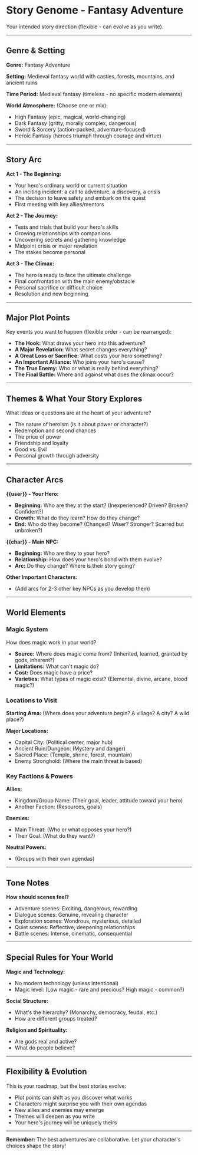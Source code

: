# Story Genome - Fantasy Adventure

Your intended story direction (flexible - can evolve as you write).

---

## Genre & Setting

**Genre:** Fantasy Adventure

**Setting:** Medieval fantasy world with castles, forests, mountains, and ancient ruins

**Time Period:** Medieval fantasy (timeless - no specific modern elements)

**World Atmosphere:** (Choose one or mix):
- High Fantasy (epic, magical, world-changing)
- Dark Fantasy (gritty, morally complex, dangerous)
- Sword & Sorcery (action-packed, adventure-focused)
- Heroic Fantasy (heroes triumph through courage and virtue)

---

## Story Arc

**Act 1 - The Beginning:**
- Your hero's ordinary world or current situation
- An inciting incident: a call to adventure, a discovery, a crisis
- The decision to leave safety and embark on the quest
- First meeting with key allies/mentors

**Act 2 - The Journey:**
- Tests and trials that build your hero's skills
- Growing relationships with companions
- Uncovering secrets and gathering knowledge
- Midpoint crisis or major revelation
- The stakes become personal

**Act 3 - The Climax:**
- The hero is ready to face the ultimate challenge
- Final confrontation with the main enemy/obstacle
- Personal sacrifice or difficult choice
- Resolution and new beginning

---

## Major Plot Points

Key events you want to happen (flexible order - can be rearranged):

- **The Hook:** What draws your hero into this adventure?
- **A Major Revelation:** What secret changes everything?
- **A Great Loss or Sacrifice:** What costs your hero something?
- **An Important Alliance:** Who joins your hero's cause?
- **The True Enemy:** Who or what is really behind everything?
- **The Final Battle:** Where and against what does the climax occur?

---

## Themes & What Your Story Explores

What ideas or questions are at the heart of your adventure?

- The nature of heroism (is it about power or character?)
- Redemption and second chances
- The price of power
- Friendship and loyalty
- Good vs. Evil
- Personal growth through adversity

---

## Character Arcs

**{{user}} - Your Hero:**
- **Beginning:** Who are they at the start? (Inexperienced? Driven? Broken? Confident?)
- **Growth:** What do they learn? How do they change?
- **End:** Who do they become? (Changed? Wiser? Stronger? Scarred but unbroken?)

**{{char}} - Main NPC:**
- **Beginning:** Who are they to your hero?
- **Relationship:** How does your hero's bond with them evolve?
- **Arc:** Do they change? Where is their story going?

**Other Important Characters:**
- (Add arcs for 2-3 other key NPCs as you develop them)

---

## World Elements

### Magic System
How does magic work in your world?

- **Source:** Where does magic come from? (Inherited, learned, granted by gods, inherent?)
- **Limitations:** What can't magic do?
- **Cost:** Does magic have a price?
- **Varieties:** What types of magic exist? (Elemental, divine, arcane, blood magic?)

### Locations to Visit

**Starting Area:**
(Where does your adventure begin? A village? A city? A wild place?)

**Major Locations:**
- Capital City: (Political center, major hub)
- Ancient Ruin/Dungeon: (Mystery and danger)
- Sacred Place: (Temple, shrine, forest, mountain)
- Enemy Stronghold: (Where the main threat is based)

### Key Factions & Powers

**Allies:**
- Kingdom/Group Name: (Their goal, leader, attitude toward your hero)
- Another Faction: (Resources, goals)

**Enemies:**
- Main Threat: (Who or what opposes your hero?)
- Their Goal: (What do they want?)

**Neutral Powers:**
- (Groups with their own agendas)

---

## Tone Notes

**How should scenes feel?**

- Adventure scenes: Exciting, dangerous, rewarding
- Dialogue scenes: Genuine, revealing character
- Exploration scenes: Wondrous, mysterious, detailed
- Quiet scenes: Reflective, deepening relationships
- Battle scenes: Intense, cinematic, consequential

---

## Special Rules for Your World

**Magic and Technology:**
- No modern technology (unless intentional)
- Magic level: (Low magic - rare and precious? High magic - common?)

**Social Structure:**
- What's the hierarchy? (Monarchy, democracy, feudal, etc.)
- How are different groups treated?

**Religion and Spirituality:**
- Are gods real and active?
- What do people believe?

---

## Flexibility & Evolution

This is your roadmap, but the best stories evolve:

- Plot points can shift as you discover what works
- Characters might surprise you with their own agendas
- New allies and enemies may emerge
- Themes will deepen as you write
- Your hero's journey will be uniquely theirs

---

**Remember:** The best adventures are collaborative. Let your character's choices shape the story!
